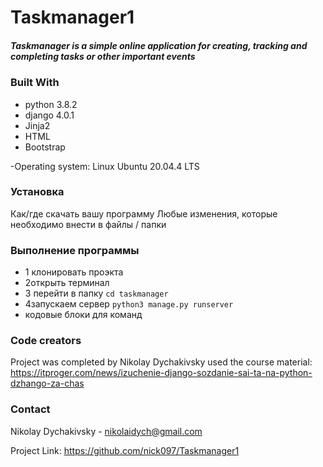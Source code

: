 # Taskmanager1
##### Taskmanager is a simple online application for creating, tracking and completing tasks or other important events

### Built With

- python 3.8.2
- django 4.0.1
- Jinja2
- HTML
- Bootstrap

-Operating system:
Linux Ubuntu 20.04.4 LTS 

### Установка
Как/где скачать вашу программу
Любые изменения, которые необходимо внести в файлы / папки

### Выполнение программы


* 1 клонировать проэкта
* 2открыть терминал
* 3 перейти в папку  ```cd taskmanager```
* 4запускаем сервер ```python3 manage.py runserver```
* кодовые блоки для команд



### Code creators

Project was completed by Nikolay Dychakivsky used the course material:  https://itproger.com/news/izuchenie-django-sozdanie-sai-ta-na-python-dzhango-za-chas




### Contact
Nikolay Dychakivsky - nikolaidych@gmail.com

Project Link: https://github.com/nick097/Taskmanager1





